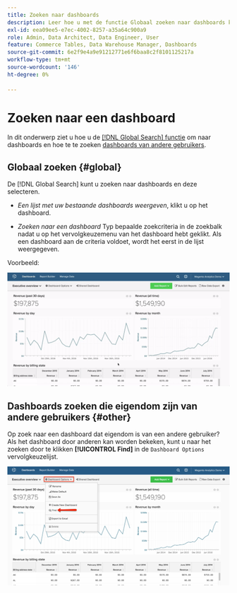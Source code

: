 ```yaml
---
title: Zoeken naar dashboards
description: Leer hoe u met de functie Globaal zoeken naar dashboards kunt zoeken en hoe u kunt zoeken naar dashboards die eigendom zijn van andere gebruikers.
exl-id: eea09ee5-e7ec-4002-8257-a35a64c900a9
role: Admin, Data Architect, Data Engineer, User
feature: Commerce Tables, Data Warehouse Manager, Dashboards
source-git-commit: 6e2f9e4a9e91212771e6f6baa8c2f8101125217a
workflow-type: tm+mt
source-wordcount: '146'
ht-degree: 0%

---
```


# Zoeken naar een dashboard

In dit onderwerp ziet u hoe u de [[!DNL Global Search] functie](#global) om naar dashboards en hoe te te zoeken [dashboards van andere gebruikers](#other).

## Globaal zoeken {#global}

De [!DNL Global Search] kunt u zoeken naar dashboards en deze selecteren.

* *Een lijst met uw bestaande dashboards weergeven*, klikt u op het dashboard.

* *Zoeken naar een dashboard* Typ bepaalde zoekcriteria in de zoekbalk nadat u op het vervolgkeuzemenu van het dashboard hebt geklikt. Als een dashboard aan de criteria voldoet, wordt het eerst in de lijst weergegeven.

Voorbeeld:

![algemene zoekactie dashboard](../../assets/dboard-global-search.gif)

## Dashboards zoeken die eigendom zijn van andere gebruikers {#other}

Op zoek naar een dashboard dat eigendom is van een andere gebruiker? Als het dashboard door anderen kan worden bekeken, kunt u naar het zoeken door te klikken **[!UICONTROL Find]** in de `Dashboard Options` vervolgkeuzelijst.

![dashboards zoeken](../../assets/find-dboards-other-owners.png)
